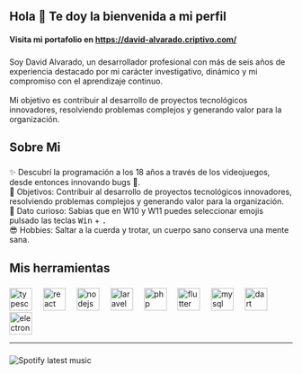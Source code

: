 <h2 align="left">Hola 👋 Te doy la bienvenida a mi perfil</h2>
<h4>Visita mi portafolio en <a href="https://david-alvarado.criptivo.com/" target="_blank" rel="noopener noreferrer">https://david-alvarado.criptivo.com/</a></h3>

###

<p align="left">Soy David Alvarado, un desarrollador profesional con más de seis años de experiencia destacado por mi carácter investigativo, dinámico y mi compromiso con el aprendizaje continuo. <br><br>Mi objetivo es contribuir al desarrollo de proyectos tecnológicos innovadores, resolviendo problemas complejos y generando valor para la organización.</p>

###

<h2 align="left">Sobre Mi</h2>

###

<p align="left">
✨ Descubrí la programación a los 18 años a través de los videojuegos, desde entonces innovando bugs 🤪. <br>
🎯 Objetivos: Contribuir al desarrollo de proyectos tecnológicos innovadores, resolviendo problemas complejos y generando valor para la organización. <br>
🎲 Dato curioso: Sabias que en W10 y W11 puedes seleccionar emojis pulsado las teclas <kbd>Win</kbd> +  <kbd>.</kbd> <br>
😎 Hobbies: Saltar a la cuerda y trotar, un cuerpo sano conserva una mente sana.
</p>

###

<h2 align="left">Mis herramientas</h2>

###

<div align="left">
  <img src="https://cdn.jsdelivr.net/gh/devicons/devicon/icons/typescript/typescript-original.svg" height="40" alt="typescript logo"  />
  <img width="12" />
  <img src="https://cdn.jsdelivr.net/gh/devicons/devicon/icons/react/react-original.svg" height="40" alt="react logo"  />
  <img width="12" />
  <img src="https://cdn.jsdelivr.net/gh/devicons/devicon/icons/nodejs/nodejs-original.svg" height="40" alt="nodejs logo"  />
  <img width="12" />
  <img src="https://cdn.jsdelivr.net/gh/devicons/devicon/icons/laravel/laravel-original.svg" height="40" alt="laravel logo"  />
  <img width="12" />
  <img src="https://cdn.jsdelivr.net/gh/devicons/devicon/icons/php/php-original.svg" height="40" alt="php logo"  />
  <img width="12" />
  <img src="https://cdn.jsdelivr.net/gh/devicons/devicon/icons/flutter/flutter-original.svg" height="40" alt="flutter logo"  />
  <img width="12" />
  <img src="https://cdn.jsdelivr.net/gh/devicons/devicon/icons/mysql/mysql-original.svg" height="40" alt="mysql logo"  />
  <img width="12" />
  <img src="https://cdn.jsdelivr.net/gh/devicons/devicon/icons/dart/dart-original.svg" height="40" alt="dart logo"  />
  <img width="12" />
  <img src="https://cdn.jsdelivr.net/gh/devicons/devicon/icons/electron/electron-original.svg" height="40" alt="electron logo"  />
</div>

<hr>

###

![Spotify latest music](https://spotify-recently-played-readme.vercel.app/api?user=31irbbjmxi5vp6okcvg5apzzavmq)

###
